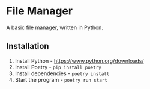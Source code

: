 # File Manager

A basic file manager, written in Python.

## Installation

1. Install Python - https://www.python.org/downloads/
2. Install Poetry - `pip install poetry`
3. Install dependencies - `poetry install`
4. Start the program - `poetry run start`

